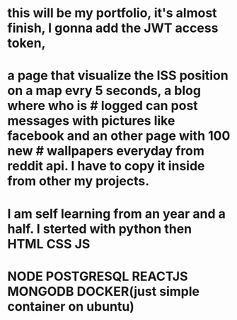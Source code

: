# this will be my portfolio, it's almost finish, I gonna add the JWT access token,
# a page that visualize the ISS position on a map evry 5 seconds, a blog where who is # logged can post messages with pictures like facebook and an other page with 100 new # wallpapers everyday from reddit api. I have to copy it inside from other my projects.

# I am self learning from an year and a half. I sterted with python then HTML CSS JS
# NODE POSTGRESQL REACTJS MONGODB DOCKER(just simple container on ubuntu)


